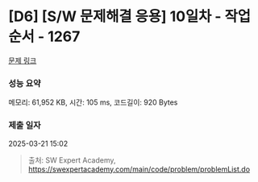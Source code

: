 # [D6] [S/W 문제해결 응용] 10일차 - 작업순서 - 1267 

[문제 링크](https://swexpertacademy.com/main/code/problem/problemDetail.do?contestProbId=AV18TrIqIwUCFAZN) 

### 성능 요약

메모리: 61,952 KB, 시간: 105 ms, 코드길이: 920 Bytes

### 제출 일자

2025-03-21 15:02



> 출처: SW Expert Academy, https://swexpertacademy.com/main/code/problem/problemList.do